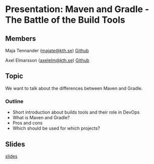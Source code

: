 # Presentation: Maven and Gradle - The Battle of the Build Tools

## Members

Maja Tennander (majate@kth.se) [Github](https://github.com/majate)

Axel Elmarsson (axelelm@kth.se) [Github](https://github.com/elmaxe)

## Topic
We want to talk about the differences between Maven and Gradle.

### Outline
- Short introduction about builds tools and their role in DevOps
- What is Maven and Gradle?
- Pros and cons
- Which should be used for which projects?

## Slides
[slides](https://docs.google.com/presentation/d/1IJReaetj6xJF1Uua_UEAdEWzmYBZVIVsQx_6R9RcJ1Y/edit?usp=sharing)
